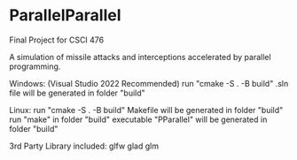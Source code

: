 # ParallelParallel

Final Project for CSCI 476

A simulation of missile attacks and interceptions accelerated by parallel programming.

Windows: (Visual Studio 2022 Recommended)
run "cmake -S . -B build"
.sln file will be generated in folder "build"

Linux:
run "cmake -S . -B build"
Makefile will be generated in folder "build"
run "make" in folder "build"
executable "PParallel" will be generated in folder "build"

3rd Party Library included:
glfw
glad
glm
